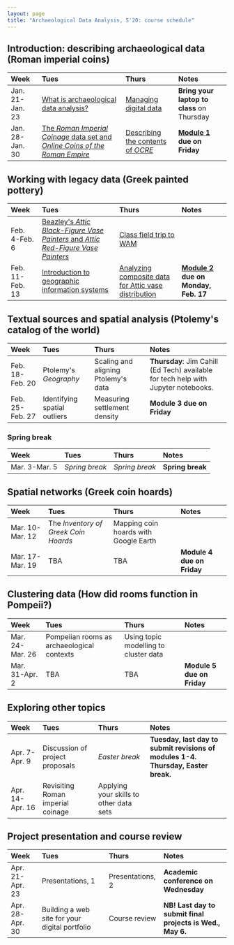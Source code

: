 ```yaml
---
layout: page
title: "Archaeological Data Analysis, S'20: course schedule"
---
```


## Introduction: describing archaeological data (Roman imperial coins)

| Week | Tues | Thurs     |     Notes  |
| :------------- |:------------- | :------------- |:------------- |
|Jan. 21-Jan. 23 | [What is archaeological data analysis?](../assignments/intro) | [Managing digital data](../assignments/managing) |  **Bring your laptop to class** on Thursday |
|Jan. 28-Jan. 30 | [The *Roman Imperial Coinage* data set and *Online Coins of the Roman Empire*](../assignments/cataloging) | [Describing the contents of *OCRE*](summarize_OCRE) | **[Module 1](../labs/module1) due on Friday**  |


## Working with legacy data (Greek painted pottery)

| Week | Tues | Thurs     |     Notes  |
| :------------- |:------------- | :------------- |:------------- |
|Feb. 4-Feb. 6 | [Beazley's *Attic Black-Figure Vase Painters* and *Attic Red-Figure Vase Painters*](../assignments/beazley) | [Class field trip to WAM](../assignments/wam) |   |
|Feb. 11-Feb. 13 | [Introduction to geographic information systems](../gis) | [Analyzing composite data for Attic vase distribution](../assigments/vase_composites) | **[Module 2](../labs/module2) due on Monday, Feb. 17**  |


## Textual sources and spatial analysis (Ptolemy's catalog of the world)

| Week | Tues | Thurs     |     Notes  |
| :------------- |:------------- | :------------- |:------------- |
|Feb. 18-Feb. 20 | Ptolemy's *Geography* | Scaling and aligning Ptolemy's data |  **Thursday**: Jim Cahill (Ed Tech) available for tech help with Jupyter notebooks. |
|Feb. 25-Feb. 27 | Identifying spatial outliers | Measuring settlement density | **Module 3 due on Friday**  |


### Spring break

| Week | Tues | Thurs     |     Notes  |
| :------------- |:------------- | :------------- |:------------- |
|Mar. 3-Mar. 5 | *Spring break* | *Spring break* | **Spring break**  |


## Spatial networks (Greek coin hoards)

| Week | Tues | Thurs     |     Notes  |
| :------------- |:------------- | :------------- |:------------- |
|Mar. 10-Mar. 12 | The *Inventory of Greek Coin Hoards* | Mapping coin hoards with Google Earth |   |
|Mar. 17-Mar. 19 | TBA | TBA | **Module 4 due on Friday**  |


## Clustering data (How did rooms function in Pompeii?)

| Week | Tues | Thurs     |     Notes  |
| :------------- |:------------- | :------------- |:------------- |
|Mar. 24-Mar. 26 | Pompeiian rooms as archaeological contexts | Using topic modelling to cluster data |   |
|Mar. 31-Apr. 2 | TBA | TBA | **Module 5 due on Friday**  |


## Exploring other topics

| Week | Tues | Thurs     |     Notes  |
| :------------- |:------------- | :------------- |:------------- |
|Apr. 7-Apr. 9 | Discussion of project proposals | *Easter break* | **Tuesday, last day to submit revisions of modules 1-4.** **Thursday, Easter break.**  |
|Apr. 14-Apr. 16 | Revisiting Roman imperial coinage | Applying your skills to other data sets |   |


## Project presentation and course review

| Week | Tues | Thurs     |     Notes  |
| :------------- |:------------- | :------------- |:------------- |
|Apr. 21-Apr. 23 | Presentations, 1 | Presentations, 2 | **Academic conference on Wednesday**  |
|Apr. 28-Apr. 30 | Building a web site for your digital portfolio | Course review | **NB! Last day to submit final projects is Wed., May 6.**  |
